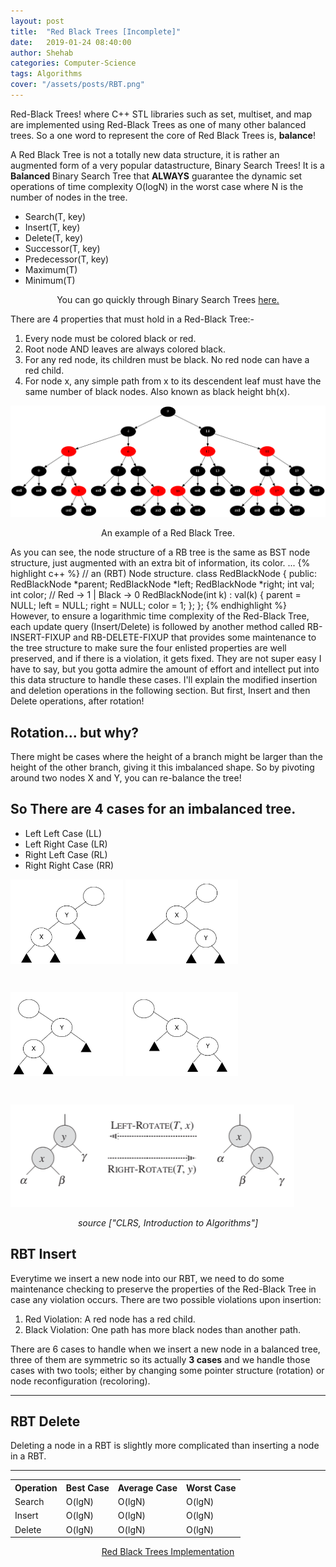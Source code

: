 ```yaml
---
layout: post
title:  "Red Black Trees [Incomplete]"
date:   2019-01-24 08:40:00
author: Shehab
categories: Computer-Science
tags: Algorithms
cover: "/assets/posts/RBT.png"
---
```


Red-Black Trees! where C++ STL libraries such as set, multiset, and map are implemented using Red-Black Trees as one of many other balanced trees. So a one word to represent the core of Red Black Trees is, <strong>balance</strong>!

A Red Black Tree is not a totally new data structure, it is rather an augmented form of a very popular datastructure, Binary Search Trees! It is a <strong> Balanced </strong> Binary Search Tree that <strong>ALWAYS</strong> guarantee the dynamic set operations of time complexity O(logN) in the worst case where N is the number of nodes in the tree. 
<ul>
	<li> Search(T, key)</li>
	<li> Insert(T, key)</li>
	<li> Delete(T, key)</li>
	<li> Successor(T, key)</li>
	<li> Predecessor(T, key)</li>
	<li> Maximum(T)</li>
	<li> Minimum(T)</li>
</ul>

<p align="center"><emp>You can go quickly through Binary Search Trees <a href="https://shehabmmohamed.github.io/computer-science/2018/10/19/Binary-Search-Trees.html" target="_blank">here.</a></emp></p>

There are 4 properties that must hold in a Red-Black Tree:-
<ol>
	<li>Every node must be colored black or red.</li>
	<li>Root node AND leaves are always colored black.</li>
	<li>For any red node, its children must be black. No red node can have a red child.</li>
	<li>For node x, any simple path from x to its descendent leaf must have the same number of black nodes. Also known as black height bh(x).</li>
</ol>

<img src="/assets/posts/RBT.png"> 
<p align="center">An example of a Red Black Tree.</p>


As you can see, the node structure of a RB tree is the same as BST node structure, just augmented with an extra bit of information, its color.
...
{% highlight c++ %}
// an (RBT) Node structure.
class RedBlackNode {
public:
	RedBlackNode *parent;
	RedBlackNode *left;
	RedBlackNode *right;
	int val;
	int color;	// Red -> 1 | Black -> 0
	RedBlackNode(int k) : val(k) {
		parent = NULL;
		left = NULL;
		right = NULL;
		color = 1;
	};
};
{% endhighlight %}
However, to ensure a logarithmic time complexity of the Red-Black Tree, each update query (Insert/Delete) is followed by another method called RB-INSERT-FIXUP and RB-DELETE-FIXUP that provides some maintenance to the tree structure to make sure the four enlisted properties are well preserved, and if there is a violation, it gets fixed.
They are not super easy I have to say, but you gotta admire the amount of effort and intellect put into this data structure to handle these cases. I'll explain the modified insertion and deletion operations in the following section. But first, Insert and then Delete operations, after rotation!
<h2>Rotation... but why?</h2>
There might be cases where the height of a branch might be larger than the height of the other branch, giving it this imbalanced shape. So by pivoting around two nodes X and Y, you can re-balance the tree! 
<h2> So There are 4 cases for an imbalanced tree. </h2>
<ul>
	<li>Left Left Case (LL)</li>
	<li>Left Right Case (LR)</li>
	<li>Right Left Case (RL)</li>
	<li>Right Right Case (RR)</li>
</ul>
<div class="Image Row">
		<span style="display: inline-block; width: 180px; height: 180px;"><img src="/assets/posts/LL.png"></span>
		<span style="display: inline-block; width: 180px; height: 180px;"><img src="/assets/posts/LR.png"></span>
		<span style="display: inline-block; width: 180px; height: 180px;"><img src="/assets/posts/RL.png"></span>
		<span style="display: inline-block; width: 180px; height: 180px;"><img src="/assets/posts/RR.png"></span>
</div>
<img src="/assets/posts/rotations.png">
<p align="center"><I>source ["CLRS, Introduction to Algorithms"]</I></p>

<h2>RBT Insert </h2>
Everytime we insert a new node into our RBT, we need to do some maintenance checking to preserve the properties of the Red-Black Tree in case any violation occurs. There are two possible violations upon insertion:

<ol>
	<li>Red Violation: A red node has a red child.</li>
	<li>Black Violation: One path has more black nodes than another path.</li>

</ol>
There are 6 cases to handle when we insert a new node in a balanced tree, three of them are symmetric so its actually <strong>3 cases</strong> and we handle those cases with two tools; either by changing some pointer structure (rotation) or node reconfiguration (recoloring).

<hr>

<h2>RBT Delete </h2>
Deleting a node in a RBT is slightly more complicated than inserting a node in a RBT.

<hr>


<table cellpadding="0" cellspacing="0">
	<tr>
		<th>Operation</th><th>Best Case</th><th>Average Case</th><th>Worst Case</th>
	</tr>
	<tr>
		<td>Search</td><td>O(lgN)</td><td>O(lgN)</td><td>O(lgN)</td>
	</tr>
	<tr>
		<td>Insert</td><td>O(lgN)</td><td>O(lgN)</td><td>O(lgN)</td>
	</tr>
	<tr>
		<td>Delete</td><td>O(lgN)</td><td>O(lgN)</td><td>O(lgN)</td>
	</tr>
</table>

<p align="center"><a href="https://github.com/ShehabMMohamed/Datastructures-And-Algorithms/blob/master/Advanced%20Data%20Structures/Red%20Black%20Trees/RedBlackTrees.h" target="_blank"> Red Black Trees Implementation </a></p>